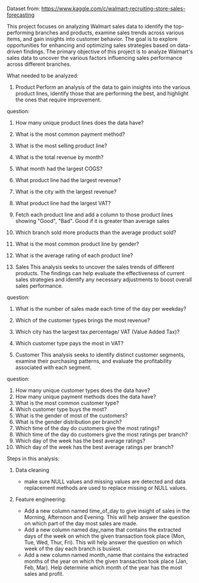 Dataset from: https://www.kaggle.com/c/walmart-recruiting-store-sales-forecasting

This project focuses on analyzing Walmart sales data to identify the top-performing branches and products, examine sales trends across various items, and gain insights into customer behavior. The goal is to explore opportunities for enhancing and optimizing sales strategies based on data-driven findings. The primary objective of this project is to analyze Walmart's sales data to uncover the various factors influencing sales performance across different branches.

What needed to be analyzed:
1. Product
   Perform an analysis of the data to gain insights into the various product lines, identify those that are performing the best, and highlight the ones that require improvement.

  question:
  1. How many unique product lines does the data have?
  2. What is the most common payment method?
  3. What is the most selling product line?
  4. What is the total revenue by month?
  5. What month had the largest COGS?
  6. What product line had the largest revenue?
  7. What is the city with the largest revenue?
  8. What product line had the largest VAT?
  9. Fetch each product line and add a column to those product lines showing "Good", "Bad". Good if it is greater than average sales
  10. Which branch sold more products than the average product sold?
  11. What is the most common product line by gender?
  12. What is the average rating of each product line?
    
2. Sales
   This analysis seeks to uncover the sales trends of different products. The findings can help evaluate the effectiveness of current sales strategies and identify any necessary adjustments to boost overall sales performance.

  question:
  1. What is the number of sales made each time of the day per weekday?
  2. Which of the customer types brings the most revenue?
  3. Which city has the largest tax percentage/ VAT (Value Added Tax)?
  4. Which customer type pays the most in VAT?

3. Customer
  This analysis seeks to identify distinct customer segments, examine their purchasing patterns, and evaluate the profitability associated with each segment.

  question:
  1. How many unique customer types does the data have?
  2. How many unique payment methods does the data have?
  3. What is the most common customer type?
  4. Which customer type buys the most?
  5. What is the gender of most of the customers?
  6. What is the gender distribution per branch?
  7. Which time of the day do customers give the most ratings?
  8. Which time of the day do customers give the most ratings per branch?
  9. Which day of the week has the best average ratings?
  10. Which day of the week has the best average ratings per branch?

Steps in this analysis:

1. Data cleaning
   - make sure NULL values and missing values are detected and data replacement methods are used to replace missing or NULL values.

2. Feature engineering:
   - Add a new column named time_of_day to give insight of sales in the Morning, Afternoon and Evening. This will help answer the question on which part of the day most sales are made.
   - Add a new column named day_name that contains the extracted days of the week on which the given transaction took place (Mon, Tue, Wed, Thur, Fri). This will help answer the question on which week of the day each branch is busiest.
   - Add a new column named month_name that contains the extracted months of the year on which the given transaction took place (Jan, Feb, Mar). Help determine which month of the year has the most sales and profit.
